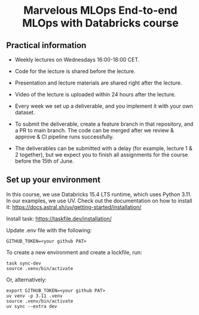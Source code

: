 <h1 align="center">
Marvelous MLOps End-to-end MLOps with Databricks course

## Practical information
- Weekly lectures on Wednesdays 16:00-18:00 CET.
- Code for the lecture is shared before the lecture.
- Presentation and lecture materials are shared right after the lecture.
- Video of the lecture is uploaded within 24 hours after the lecture.

- Every week we set up a deliverable, and you implement it with your own dataset.
- To submit the deliverable, create a feature branch in that repository, and a PR to main branch. The code can be merged after we review & approve & CI pipeline runs successfully.
- The deliverables can be submitted with a delay (for example, lecture 1 & 2 together), but we expect you to finish all assignments for the course before the 15th of June.


## Set up your environment
In this course, we use Databricks 15.4 LTS runtime, which uses Python 3.11.
In our examples, we use UV. Check out the documentation on how to install it: https://docs.astral.sh/uv/getting-started/installation/

Install task: https://taskfile.dev/installation/

Update .env file with the following:
```
GITHUB_TOKEN=<your github PAT>
```

To create a new environment and create a lockfile, run:
```
task sync-dev
source .venv/bin/activate
```

Or, alternatively:
```
export GITHUB_TOKEN=<your github PAT>
uv venv -p 3.11 .venv
source .venv/bin/activate
uv sync --extra dev
```



